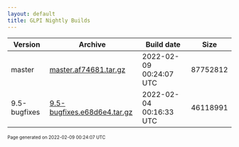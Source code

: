```yaml
---
layout: default
title: GLPI Nightly Builds
---
```


Version|Archive|Build date|Size
---|---|---|---
master|[master.af74681.tar.gz](master.af74681.tar.gz)|2022-02-09 00:24:07 UTC|87752812
9.5-bugfixes|[9.5-bugfixes.e68d6e4.tar.gz](9.5-bugfixes.e68d6e4.tar.gz)|2022-02-04 00:16:33 UTC|46118991

<font size="1">Page generated on 2022-02-09 00:24:07 UTC</font>
